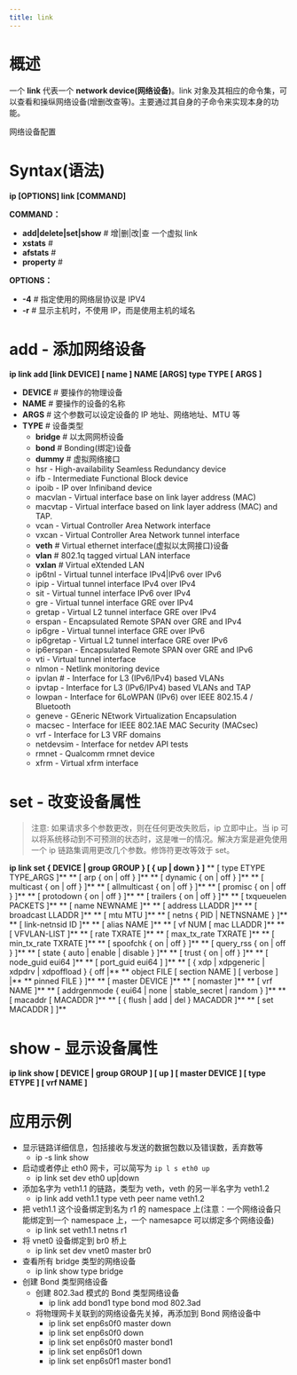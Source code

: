 ```yaml
---
title: link
---
```


# 概述

一个 **link** 代表一个 **network device(网络设备)**。link 对象及其相应的命令集，可以查看和操纵网络设备(增删改查等)。主要通过其自身的子命令来实现本身的功能。

网络设备配置

# Syntax(语法)

**ip \[OPTIONS] link \[COMMAND]**

**COMMAND：**

- **add|delete|set|show** # 增|删|改|查 一个虚拟 link
- **xstats** #
- **afstats** #
- **property** #

**OPTIONS：**

- **-4** # 指定使用的网络层协议是 IPV4
- **-r** # 显示主机时，不使用 IP，而是使用主机的域名

# add - 添加网络设备

**ip link add \[link DEVICE] \[ name ] NAME \[ARGS] type TYPE \[ ARGS ]**

- **DEVICE** # 要操作的物理设备
- **NAME** # 要操作的设备的名称
- **ARGS** # 这个参数可以设定设备的 IP 地址、网络地址、MTU 等
- **TYPE** # 设备类型
  - **bridge** # 以太网网桥设备
  - **bond** # Bonding(绑定)设备
  - **dummy** # 虚拟网络接口
  - hsr - High-availability Seamless Redundancy device
  - ifb - Intermediate Functional Block device
  - ipoib - IP over Infiniband device
  - macvlan - Virtual interface base on link layer address (MAC)
  - macvtap - Virtual interface based on link layer address (MAC) and TAP.
  - vcan - Virtual Controller Area Network interface
  - vxcan - Virtual Controller Area Network tunnel interface
  - **veth** # Virtual ethernet interface(虚拟以太网接口)设备
  - **vlan** # 802.1q tagged virtual LAN interface
  - **vxlan** # Virtual eXtended LAN
  - ip6tnl - Virtual tunnel interface IPv4|IPv6 over IPv6
  - ipip - Virtual tunnel interface IPv4 over IPv4
  - sit - Virtual tunnel interface IPv6 over IPv4
  - gre - Virtual tunnel interface GRE over IPv4
  - gretap - Virtual L2 tunnel interface GRE over IPv4
  - erspan - Encapsulated Remote SPAN over GRE and IPv4
  - ip6gre - Virtual tunnel interface GRE over IPv6
  - ip6gretap - Virtual L2 tunnel interface GRE over IPv6
  - ip6erspan - Encapsulated Remote SPAN over GRE and IPv6
  - vti - Virtual tunnel interface
  - nlmon - Netlink monitoring device
  - ipvlan # - Interface for L3 (IPv6/IPv4) based VLANs
  - ipvtap - Interface for L3 (IPv6/IPv4) based VLANs and TAP
  - lowpan - Interface for 6LoWPAN (IPv6) over IEEE 802.15.4 / Bluetooth
  - geneve - GEneric NEtwork Virtualization Encapsulation
  - macsec - Interface for IEEE 802.1AE MAC Security (MACsec)
  - vrf - Interface for L3 VRF domains
  - netdevsim - Interface for netdev API tests
  - rmnet - Qualcomm rmnet device
  - xfrm - Virtual xfrm interface

# set - 改变设备属性

> 注意: 如果请求多个参数更改，则在任何更改失败后，ip 立即中止。当 ip 可以将系统移动到不可预测的状态时，这是唯一的情况。解决方案是避免使用一个 ip 链路集调用更改几个参数。修饰符更改等效于 set。

**ip link set { DEVICE | group GROUP } \[ { up | down } ]**
** \[ type ETYPE TYPE_ARGS ]**
** \[ arp { on | off } ]**
** \[ dynamic { on | off } ]**
** \[ multicast { on | off } ]**
** \[ allmulticast { on | off } ]**
** \[ promisc { on | off } ]**
** \[ protodown { on | off } ]**
** \[ trailers { on | off } ]**
** \[ txqueuelen PACKETS ]**
** \[ name NEWNAME ]**
** \[ address LLADDR ]**
** \[ broadcast LLADDR ]**
** \[ mtu MTU ]**
** \[ netns { PID | NETNSNAME } ]**
** \[ link-netnsid ID ]**
** \[ alias NAME ]**
** \[ vf NUM \[ mac LLADDR ]**
** \[ VFVLAN-LIST ]**
** \[ rate TXRATE ]**
** \[ max_tx_rate TXRATE ]**
** \[ min_tx_rate TXRATE ]**
** \[ spoofchk { on | off } ]**
** \[ query_rss { on | off } ]**
** \[ state { auto | enable | disable } ]**
** \[ trust { on | off } ]**
** \[ node_guid eui64 ]**
** \[ port_guid eui64 ] ]**
** \[ { xdp | xdpgeneric | xdpdrv | xdpoffload } { off |**
** object FILE \[ section NAME ] \[ verbose ] |**
** pinned FILE } ]**
** \[ master DEVICE ]**
** \[ nomaster ]**
** \[ vrf NAME ]**
** \[ addrgenmode { eui64 | none | stable_secret | random } ]**
** \[ macaddr \[ MACADDR ]**
** \[ { flush | add | del } MACADDR ]**
** \[ set MACADDR ] ]**

# show - 显示设备属性

**ip link show \[ DEVICE | group GROUP ] \[ up ] \[ master DEVICE ] \[ type ETYPE ] \[ vrf NAME ]**

# 应用示例

- 显示链路详细信息，包括接收与发送的数据包数以及错误数，丢弃数等
  - ip -s link show
- 启动或者停止 eth0 网卡，可以简写为 `ip l s eth0 up`
  - ip link set dev eth0 up|down
- 添加名字为 veth1.1 的链路，类型为 veth，veth 的另一半名字为 veth1.2
  - ip link add veth1.1 type veth peer name veth1.2
- 把 veth1.1 这个设备绑定到名为 r1 的 namespace 上(注意：一个网络设备只能绑定到一个 namespace 上，一个 namesapce 可以绑定多个网络设备)
  - ip link set veth1.1 netns r1
- 将 vnet0 设备绑定到 br0 桥上
  - ip link set dev vnet0 master br0
- 查看所有 bridge 类型的网络设备
  - ip link show type bridge
- 创建 Bond 类型网络设备
  - 创建 802.3ad 模式的 Bond 类型网络设备
    - ip link add bond1 type bond mod 802.3ad
  - 将物理网卡关联到的网络设备先关掉，再添加到 Bond 网络设备中
    - ip link set enp6s0f0 master down
    - ip link set enp6s0f0 down
    - ip link set enp6s0f0 master bond1
    - ip link set enp6s0f1 down
    - ip link set enp6s0f1 master bond1
